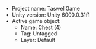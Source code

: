 <!-- UNITY CODE ASSIST INSTRUCTIONS START -->
- Project name: TaswellGame
- Unity version: Unity 6000.0.31f1
- Active game object:
  - Name: Chest (4)
  - Tag: Untagged
  - Layer: Default
<!-- UNITY CODE ASSIST INSTRUCTIONS END -->